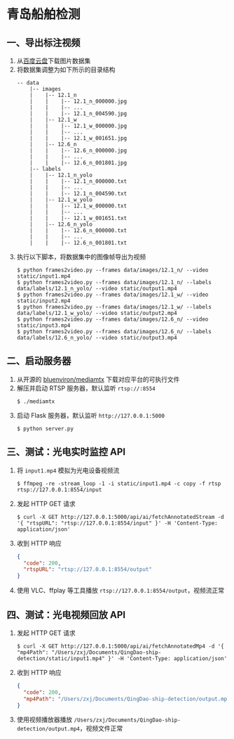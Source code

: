 # 青岛船舶检测

## 一、导出标注视频

1. 从[百度云盘](https://pan.baidu.com/s/1ydiEr7jeWDdf8_r1tYIL5w?pwd=1234)下载图片数据集
2. 将数据集调整为如下所示的目录结构
    ```
    -- data
        |-- images
        |    |-- 12.1_n
        |    |    |-- 12.1_n_000000.jpg
        |    |    |-- ...
        |    |    |-- 12.1_n_004590.jpg
        |    |-- 12.1_w
        |    |    |-- 12.1_w_000000.jpg
        |    |    |-- ...
        |    |    |-- 12.1_w_001651.jpg
        |    |-- 12.6_n
        |    |    |-- 12.6_n_000000.jpg
        |    |    |-- ...
        |    |    |-- 12.6_n_001801.jpg
        |-- labels
        |    |-- 12.1_n_yolo
        |    |    |-- 12.1_n_000000.txt
        |    |    |-- ...
        |    |    |-- 12.1_n_004590.txt
        |    |-- 12.1_w_yolo
        |    |    |-- 12.1_w_000000.txt
        |    |    |-- ...
        |    |    |-- 12.1_w_001651.txt
        |    |-- 12.6_n_yolo
        |    |    |-- 12.6_n_000000.txt
        |    |    |-- ...
        |    |    |-- 12.6_n_001801.txt
    ```
3. 执行以下脚本，将数据集中的图像帧导出为视频
    ```shell
    $ python frames2video.py --frames data/images/12.1_n/ --video static/input1.mp4
    $ python frames2video.py --frames data/images/12.1_n/ --labels data/labels/12.1_n_yolo/ --video static/output1.mp4
    $ python frames2video.py --frames data/images/12.1_w/ --video static/input2.mp4
    $ python frames2video.py --frames data/images/12.1_w/ --labels data/labels/12.1_w_yolo/ --video static/output2.mp4
    $ python frames2video.py --frames data/images/12.6_n/ --video static/input3.mp4
    $ python frames2video.py --frames data/images/12.6_n/ --labels data/labels/12.6_n_yolo/ --video static/output3.mp4
    ```

## 二、启动服务器

1. 从开源的 [bluenviron/mediamtx](https://github.com/bluenviron/mediamtx/releases) 下载对应平台的可执行文件
2. 解压并启动 RTSP 服务器，默认监听 `rtsp://:8554`
    ```shell
    $ ./mediamtx
    ```
3. 启动 Flask 服务器，默认监听 `http://127.0.0.1:5000`
    ```shell
    $ python server.py
    ```

## 三、测试：光电实时监控 API

1. 将 `input1.mp4` 模拟为光电设备视频流
    ```shell
    $ ffmpeg -re -stream_loop -1 -i static/input1.mp4 -c copy -f rtsp rtsp://127.0.0.1:8554/input
    ```
2. 发起 HTTP GET 请求
    ```shell
    $ curl -X GET http://127.0.0.1:5000/api/ai/fetchAnnotatedStream -d '{ "rtspURL": "rtsp://127.0.0.1:8554/input" }' -H 'Content-Type: application/json'
    ```
3. 收到 HTTP 响应
    ```json
    {
      "code": 200,
      "rtspURL": "rtsp://127.0.0.1:8554/output"
    }
    ```
4. 使用 VLC、ffplay 等工具播放 `rtsp://127.0.0.1:8554/output`，视频流正常

## 四、测试：光电视频回放 API

1. 发起 HTTP GET 请求
    ```shell
    $ curl -X GET http://127.0.0.1:5000/api/ai/fetchAnnotatedMp4 -d '{ "mp4Path": "/Users/zxj/Documents/QingDao-ship-detection/static/input1.mp4" }' -H 'Content-Type: application/json'
    ```
2. 收到 HTTP 响应
    ```json
    {
      "code": 200,
      "mp4Path": "/Users/zxj/Documents/QingDao-ship-detection/output.mp4"
    }
    ```
3. 使用视频播放器播放 `/Users/zxj/Documents/QingDao-ship-detection/output.mp4`，视频文件正常